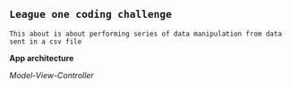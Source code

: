 ## `League one coding challenge`

`This about is about performing series of data manipulation from data sent in a csv file`

**App architecture**

_Model-View-Controller_